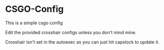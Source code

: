 # CSGO-Config
This is a simple csgo config

Edit the provided crosshair configs unless you don't mind mine.

Crosshair isn't set in the autoexec as you can just hit capslock to update it.
